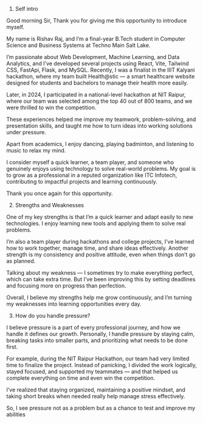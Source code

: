 1. Self intro

Good morning Sir,
Thank you for giving me this opportunity to introduce myself.

My name is Rishav Raj, and I’m a final-year B.Tech student in Computer Science and Business Systems at Techno Main Salt Lake.

I’m passionate about Web Development, Machine Learning, and Data Analytics, and I’ve developed several projects using React, Vite, Tailwind CSS, FastApi, Flask, and MySQL.
Recently, I was a finalist in the IIIT Kalyani hackathon, where my team built Health@stic — a smart healthcare website designed for students and bachelors to manage their health more easily.

Later, in 2024, I participated in a national-level hackathon at NIT Raipur, where our team was selected among the top 40 out of 800 teams, and we were thrilled to win the competition.

These experiences helped me improve my teamwork, problem-solving, and presentation skills, and taught me how to turn ideas into working solutions under pressure.

Apart from academics, I enjoy dancing, playing badminton, and listening to music to relax my mind.

I consider myself a quick learner, a team player, and someone who genuinely enjoys using technology to solve real-world problems.
My goal is to grow as a professional in a reputed organization like ITC Infotech, contributing to impactful projects and learning continuously.

Thank you once again for this opportunity.

2. Strengths and Weaknesses 

One of my key strengths is that I’m a quick learner and adapt easily to new technologies.
I enjoy learning new tools and applying them to solve real problems.

I’m also a team player during hackathons and college projects, I’ve learned how to work together, manage time, and share ideas effectively.
Another strength is my consistency and positive attitude, even when things don’t go as planned.

Talking about my weakness — I sometimes try to make everything perfect, which can take extra time.
But I’ve been improving this by setting deadlines and focusing more on progress than perfection.

Overall, I believe my strengths help me grow continuously, and I’m turning my weaknesses into learning opportunities every day.

3. How do you handle pressure? 

I believe pressure is a part of every professional journey, and how we handle it defines our growth.
Personally, I handle pressure by staying calm, breaking tasks into smaller parts, and prioritizing what needs to be done first.

For example, during the NIT Raipur Hackathon, our team had very limited time to finalize the project.
Instead of panicking, I divided the work logically, stayed focused, and supported my teammates — and that helped us complete everything on time and even win the competition.

I’ve realized that staying organized, maintaining a positive mindset, and taking short breaks when needed really help manage stress effectively.

So, I see pressure not as a problem but as a chance to test and improve my abilities
